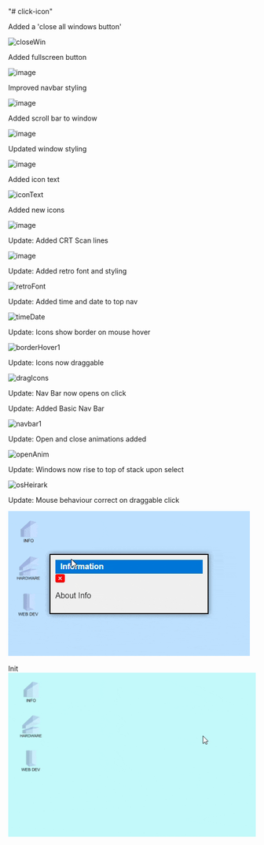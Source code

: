 "# click-icon"

Added a 'close all windows button'

![closeWin](https://github.com/user-attachments/assets/74b8bc89-ca91-4382-a4de-6ab64b03684e)

Added fullscreen button

![image](https://github.com/user-attachments/assets/4e192edd-89a3-4712-912a-ba5f79679177)

Improved navbar styling

![image](https://github.com/user-attachments/assets/a051f620-6664-45ee-b531-8a5bb28ef1e0)

Added scroll bar to window

![image](https://github.com/user-attachments/assets/ca6f809e-33a4-4af0-bc4d-72e54434c179)

Updated window styling

![image](https://github.com/user-attachments/assets/16805f56-f5d1-45ef-84c7-23cf10e956b0)

Added icon text

![iconText](https://github.com/user-attachments/assets/d20c37eb-2500-4066-9288-9fd5023d5f86)

Added new  icons

![image](https://github.com/user-attachments/assets/c3b01a90-dac5-48a7-9ce7-4584a028a4fa)

Update: Added CRT Scan lines

![image](https://github.com/user-attachments/assets/b265cd85-2e5c-4a8b-9b81-b67e9c85285f)

Update:  Added retro font and styling

![retroFont](https://github.com/user-attachments/assets/33ba4e6f-8bf3-4dd0-beb1-192b7e05f73f)

Update: Added time and date to top nav

![timeDate](https://github.com/user-attachments/assets/8921f27d-2989-41fb-8379-689874b202df)

Update: Icons show border on mouse hover

![borderHover1](https://github.com/user-attachments/assets/d3a71d92-5ec8-46f2-9f32-e89a834f2bfb)

Update: Icons now draggable

![dragIcons](https://github.com/user-attachments/assets/ad25d24c-54df-4ad9-ac5d-e0b9ab63414f)

Update: Nav Bar now opens on click

Update: Added Basic Nav Bar

![navbar1](https://github.com/user-attachments/assets/ca65b4c4-5fa0-4941-aca9-48e521e00036)

Update: Open and close animations added

![openAnim](https://github.com/user-attachments/assets/0fc11e3c-83ab-4a70-8bff-18b2f40b0182)

Update: Windows now rise to top of stack upon select

![osHeirark](https://github.com/user-attachments/assets/987cd532-c4f1-4efa-9f94-4f96bdc276e3)

Update: Mouse behaviour correct on draggable click

![App Image2](os2.gif)

Init
![App Image](webOS.gif)



